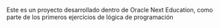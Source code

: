 Este es un proyecto desarrollado dentro de Oracle Next Education, como parte de los primeros ejercicios de lógica de programación
